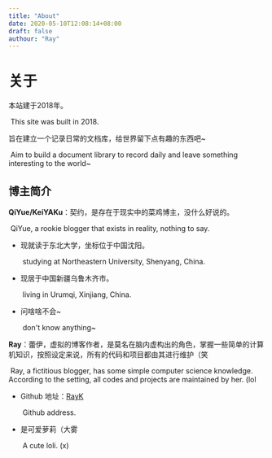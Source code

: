 ```yaml
---
title: "About"
date: 2020-05-10T12:08:14+08:00
draft: false
authour: "Ray"
---
```


# 关于

本站建于2018年。

​	This site was built in 2018.

旨在建立一个记录日常的文档库，给世界留下点有趣的东西吧~

​	Aim to build a document library to record daily and leave something interesting to the world~

## 博主简介

**QiYue/KeiYAKu**：契约，是存在于现实中的菜鸡博主，没什么好说的。

​	QiYue, a rookie blogger that exists in reality, nothing to say.

- 现就读于东北大学，坐标位于中国沈阳。

  ​	studying at Northeastern University, Shenyang, China.

- 现居于中国新疆乌鲁木齐市。

  ​	living in Urumqi, Xinjiang, China.

- 问啥啥不会~

  ​	don't know anything~

**Ray**：蕾伊，虚拟的博客作者，是莫名在脑内虚构出的角色，掌握一些简单的计算机知识，按照设定来说，所有的代码和项目都由其进行维护（笑

​	Ray, a fictitious blogger, has some simple computer science knowledge. According to the setting, all codes and projects are maintained by her. (lol

+ Github 地址：[RayK](https://github.com/Ray-Keiyaku)

  ​	Github address.

+ 是可爱萝莉（大雾

  ​	A cute loli. (x)
